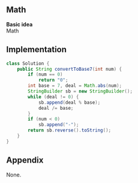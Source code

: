 **Math**  
---
**Basic idea**  
Math

Implementation
---
```java
class Solution {
    public String convertToBase7(int num) {
        if (num == 0)
            return "0";
        int base = 7, deal = Math.abs(num);
        StringBuilder sb = new StringBuilder();
        while (deal != 0) {
            sb.append(deal % base);
            deal /= base;
        }
        if (num < 0)
            sb.append("-");
        return sb.reverse().toString();
    }
}
```
**Appendix**
---
None.